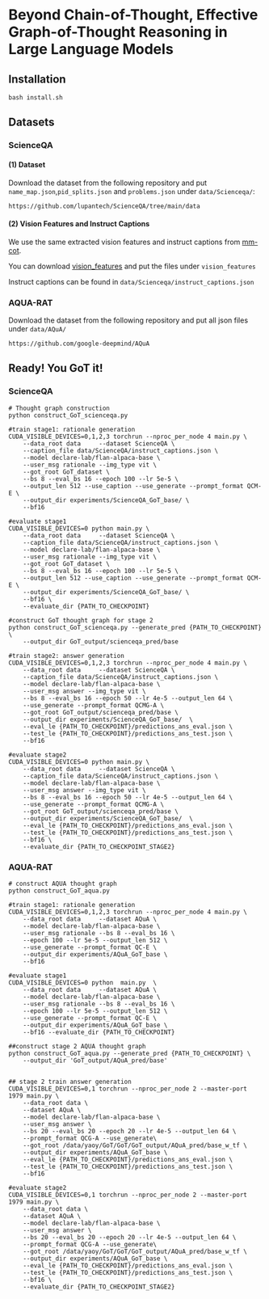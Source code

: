 # Beyond Chain-of-Thought, Effective Graph-of-Thought Reasoning in Large Language Models

## Installation

```
bash install.sh
```

## Datasets

### ScienceQA

#### (1) Dataset

Download the dataset from the following repository and put `name_map.json`,`pid_splits.json` and `problems.json` under `data/Scienceqa/`:

```
https://github.com/lupantech/ScienceQA/tree/main/data
```

#### (2) Vision Features and Instruct Captions

We use the same extracted vision features and  instruct captions from  [mm-cot](https://github.com/amazon-science/mm-cot).

You can download  [vision_features](https://huggingface.co/cooelf/vision_features/tree/main) and put the files under `vision_features`

Instruct captions can be found in `data/Scienceqa/instruct_captions.json`

### AQUA-RAT

Download the dataset from the following repository and put all json files under `data/AQuA/`

```
https://github.com/google-deepmind/AQuA
```



## Ready! You GoT it!

### ScienceQA

```
# Thought graph construction
python construct_GoT_scienceqa.py
```

```
#train stage1: rationale generation
CUDA_VISIBLE_DEVICES=0,1,2,3 torchrun --nproc_per_node 4 main.py \
    --data_root data     --dataset ScienceQA \
    --caption_file data/ScienceQA/instruct_captions.json \
    --model declare-lab/flan-alpaca-base \
    --user_msg rationale --img_type vit \
    --got_root GoT_dataset \
    --bs 8 --eval_bs 16 --epoch 100 --lr 5e-5 \
    --output_len 512 --use_caption --use_generate --prompt_format QCM-E \
    --output_dir experiments/ScienceQA_GoT_base/ \
    --bf16 

#evaluate stage1
CUDA_VISIBLE_DEVICES=0 python main.py \
    --data_root data     --dataset ScienceQA \
    --caption_file data/ScienceQA/instruct_captions.json \
    --model declare-lab/flan-alpaca-base \
    --user_msg rationale --img_type vit \
    --got_root GoT_dataset \
    --bs 8 --eval_bs 16 --epoch 100 --lr 5e-5 \
    --output_len 512 --use_caption --use_generate --prompt_format QCM-E \
    --output_dir experiments/ScienceQA_GoT_base/ \
    --bf16 \
    --evaluate_dir {PATH_TO_CHECKPOINT}
```

```
#construct GoT thought graph for stage 2
python construct_GoT_scienceqa.py --generate_pred {PATH_TO_CHECKPOINT} \
    --output_dir GoT_output/scienceqa_pred/base
```

```
#train stage2: answer generation
CUDA_VISIBLE_DEVICES=0,1,2,3 torchrun --nproc_per_node 4 main.py \
    --data_root data     --dataset ScienceQA \
    --caption_file data/ScienceQA/instruct_captions.json \
    --model declare-lab/flan-alpaca-base \
    --user_msg answer --img_type vit \
    --bs 8 --eval_bs 16 --epoch 50 --lr 4e-5 --output_len 64 \
    --use_generate --prompt_format QCMG-A \
    --got_root GoT_output/scienceqa_pred/base \
    --output_dir experiments/ScienceQA_GoT_base/  \
    --eval_le {PATH_TO_CHECKPOINT}/predictions_ans_eval.json \
    --test_le {PATH_TO_CHECKPOINT}/predictions_ans_test.json \
    --bf16 

#evaluate stage2
CUDA_VISIBLE_DEVICES=0 python main.py \
    --data_root data     --dataset ScienceQA \
    --caption_file data/ScienceQA/instruct_captions.json \
    --model declare-lab/flan-alpaca-base \
    --user_msg answer --img_type vit \
    --bs 8 --eval_bs 16 --epoch 50 --lr 4e-5 --output_len 64 \
    --use_generate --prompt_format QCMG-A \
    --got_root GoT_output/scienceqa_pred/base \
    --output_dir experiments/ScienceQA_GoT_base/  \
    --eval_le {PATH_TO_CHECKPOINT}/predictions_ans_eval.json \
    --test_le {PATH_TO_CHECKPOINT}/predictions_ans_test.json \
    --bf16 \
    --evaluate_dir {PATH_TO_CHECKPOINT_STAGE2}
```

### AQUA-RAT

```
# construct AQUA thought graph
python construct_GoT_aqua.py
```



```
#train stage1: rationale generation
CUDA_VISIBLE_DEVICES=0,1,2,3 torchrun --nproc_per_node 4 main.py \
    --data_root data     --dataset AQuA \
    --model declare-lab/flan-alpaca-base \
    --user_msg rationale --bs 8 --eval_bs 16 \
    --epoch 100 --lr 5e-5 --output_len 512 \
    --use_generate --prompt_format QC-E \
    --output_dir experiments/AQuA_GoT_base \
    --bf16 

#evaluate stage1
CUDA_VISIBLE_DEVICES=0 python  main.py  \
    --data_root data     --dataset AQuA \
    --model declare-lab/flan-alpaca-base \
    --user_msg rationale --bs 8 --eval_bs 16 \
    --epoch 100 --lr 5e-5 --output_len 512 \
    --use_generate --prompt_format QC-E \
    --output_dir experiments/AQuA_GoT_base \
    --bf16 --evaluate_dir {PATH_TO_CHECKPOINT}

```

```
##construct stage 2 AQUA thought graph
python construct_GoT_aqua.py --generate_pred {PATH_TO_CHECKPOINT} \
    --output_dir 'GoT_output/AQuA_pred/base'


## stage 2 train answer generation
CUDA_VISIBLE_DEVICES=0,1 torchrun --nproc_per_node 2 --master-port 1979 main.py \
    --data_root data \
    --dataset AQuA \
    --model declare-lab/flan-alpaca-base \
    --user_msg answer \
    --bs 20 --eval_bs 20 --epoch 20 --lr 4e-5 --output_len 64 \
    --prompt_format QCG-A --use_generate\
    --got_root /data/yaoy/GoT/GoT/GoT_output/AQuA_pred/base_w_tf \
    --output_dir experiments/AQuA_GoT_base \
    --eval_le {PATH_TO_CHECKPOINT}/predictions_ans_eval.json \
    --test_le {PATH_TO_CHECKPOINT}/predictions_ans_test.json \
    --bf16 

#evaluate stage2
CUDA_VISIBLE_DEVICES=0,1 torchrun --nproc_per_node 2 --master-port 1979 main.py \
    --data_root data \
    --dataset AQuA \
    --model declare-lab/flan-alpaca-base \
    --user_msg answer \
    --bs 20 --eval_bs 20 --epoch 20 --lr 4e-5 --output_len 64 \
    --prompt_format QCG-A --use_generate\
    --got_root /data/yaoy/GoT/GoT/GoT_output/AQuA_pred/base_w_tf \
    --output_dir experiments/AQuA_GoT_base \
    --eval_le {PATH_TO_CHECKPOINT}/predictions_ans_eval.json \
    --test_le {PATH_TO_CHECKPOINT}/predictions_ans_test.json \
    --bf16 \
    --evaluate_dir {PATH_TO_CHECKPOINT_STAGE2}
```

